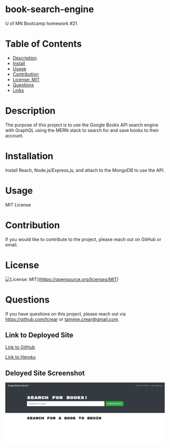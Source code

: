 # book-search-engine
U of MN Bootcamp homework #21

  # Table of Contents
  - [Description](#description)
  - [Install](#installation)
  - [Usage](#usage)
  - [Contribution](#contribution)
  - [License: MIT](#license)
  - [Questions](#questions)
  - [Links](#links)

  # Description
  The purpose of this project is to use the Google Books API search engine with GraphQL using the MERN stack to search for and save books to their account.

  # Installation
  Install Reach, Node.js/Express.js, and attach to the MongoDB to use the API.

  # Usage
  MIT License

  # Contribution
  If you would like to contribute to the project, please reach out on GitHub or email.

  # License
  ![License: MIT](https://img.shields.io/badge/License-MIT-yellow.svg)](https://opensource.org/licenses/MIT)

  # Questions
  If you have questions on this project, please reach out via https://github.com/tcrear or tammie.crear@gmail.com. 

## Link to Deployed Site

[Link to GitHub](https://github.com/tcrear/book-search-engine)

[Link to Heroku](https://crear-book-search-engine.herokuapp.com/)

## Deloyed Site Screenshot

![image](https://github.com/tcrear/book-search-engine/blob/main/assets/Capture-21.JPG)




